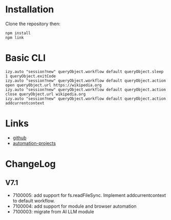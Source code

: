 # Installation
Clone the repository then:

    npm install 
    npm link

# Basic CLI

    izy.auto "session?new" queryObject.workflow default queryObject.sleep 1 queryObject.exitCode
    izy.auto "session?new" queryObject.workflow default queryObject.action open queryObject.url https://wikipedia.org
    izy.auto "session?new" queryObject.workflow default queryObject.action close queryObject.url wikipedia.org
    izy.auto "session?new" queryObject.workflow default queryObject.action addcurrentcontext



# Links
* [github]
* [automation-projects]


# ChangeLog

## V7.1
* 7100005: add support for fs.readFileSync. Implement addcurrentcontext to default workflow.
* 7100004: add support for module and browser automation
* 7100003: migrate from AI LLM module


[automation-projects]: https://izyware.com/help/article/automation-projects
[github]: https://github.com/izyware/automation-desktop